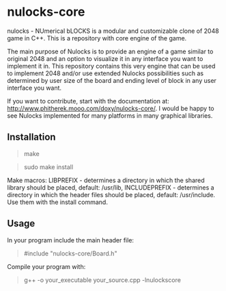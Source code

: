 nulocks-core
============

nulocks - NUmerical bLOCKS is a modular and customizable clone of 2048 game in C++. This is a repository with core engine of the game.

The main purpose of Nulocks is to provide an engine of a game similar to original 2048 and an option to visualize it in any interface you want to implement it in. This repository contains this very engine that can be used to implement 2048 and/or use extended Nulocks possibilities such as determined by user size of the board and ending level of block in any user interface you want.

If you want to contribute, start with the documentation at: http://www.phitherek.mooo.com/doxy/nulocks-core/. I would be happy to see Nulocks implemented for many platforms in many graphical libraries.

Installation
------------

> make

> sudo make install

Make macros: LIBPREFIX - determines a directory in which the shared library should be placed, default: /usr/lib, INCLUDEPREFIX - determines a directory in which the header files should be placed, default: /usr/include. Use them with the install command.

Usage
-----

In your program include the main header file:

> \#include "nulocks-core/Board.h"

Compile your program with:

> g++ -o your_executable your_source.cpp -lnulockscore
